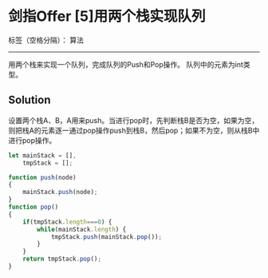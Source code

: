 ﻿# 剑指Offer [5]用两个栈实现队列

标签（空格分隔）： 算法

---

用两个栈来实现一个队列，完成队列的Push和Pop操作。 队列中的元素为int类型。

## Solution
设置两个栈A、B，A用来push。当进行pop时，先判断栈B是否为空，如果为空，则把栈A的元素逐一通过pop操作push到栈B，然后pop；如果不为空，则从栈B中进行pop操作。

```javascript
let mainStack = [],
    tmpStack = [];

function push(node)
{
    mainStack.push(node);
}
function pop()
{
    if(tmpStack.length===0) {
        while(mainStack.length) {
            tmpStack.push(mainStack.pop());
        }
    }
    return tmpStack.pop();
}
```



